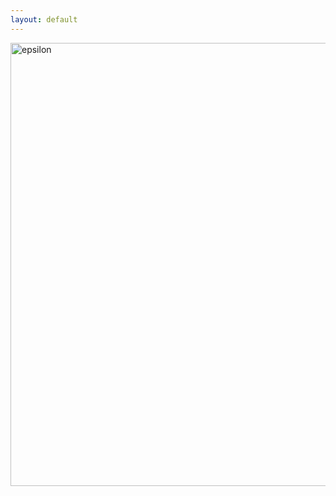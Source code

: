 ```yaml
---
layout: default
---
```



<a data-flickr-embed="true" data-context="true"  href="https://www.flickr.com/gp/dmitry_kolesnikov/xF41ku" title="epsilon"><img src="https://live.staticflickr.com/65535/48727467081_fcd2000d14_o.png" width="567" height="709" alt="epsilon"></a><script async src="//embedr.flickr.com/assets/client-code.js" charset="utf-8"></script>



<!--
[Flickr](https://www.flickr.com/photos/dmitry_kolesnikov/)

[Facebook](https://www.facebook.com/dmitriy.kolesnikov.1/)

[Вконтакте](https://vk.com/id9383842)

[Instagram](https://www.instagram.com/wunwud/)

[Twitter](https://twitter.com/Ka_Dmitry)
-->






